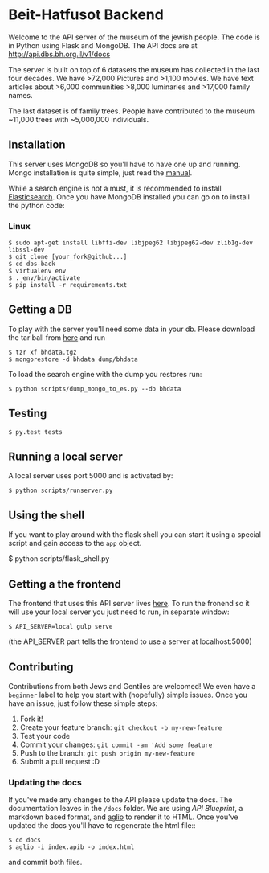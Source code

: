 # Beit-Hatfusot Backend

Welcome to the API server of the museum of the jewish people.  The code is in
Python using Flask and MongoDB.  The API docs are at
http://api.dbs.bh.org.il/v1/docs

The server is built on top of 6 datasets the museum has collected in the last four
decades.  We have >72,000 Pictures and >1,100 movies. We have text articles
about >6,000 communities >8,000 luminaries and >17,000 family names.

The last dataset is of family trees.
People have contributed to the museum ~11,000 trees with ~5,000,000 individuals.

## Installation

This server uses MongoDB so you'll have to have one up and running.
Mongo installation is quite simple, just read the
[manual](https://docs.mongodb.com/manual/installation/).

While a search engine is not a must, it is recommended to install
[Elasticsearch](https://www.elastic.co/downloads/elasticsearch).
Once you have MongoDB installed you can go on to install the python code:

### Linux

	$ sudo apt-get install libffi-dev libjpeg62 libjpeg62-dev zlib1g-dev libssl-dev
    $ git clone [your_fork@github...]
    $ cd dbs-back
    $ virtualenv env
    $ . env/bin/activate
    $ pip install -r requirements.txt

## Getting a DB

To play with the server you'll need some data in your db. Please download the
tar ball from [here](https://storage.googleapis.com/bhs-resources/bhdata.tgz) and run

    $ tzr xf bhdata.tgz
    $ mongorestore -d bhdata dump/bhdata

To load the search engine with the dump you restores run:

    $ python scripts/dump_mongo_to_es.py --db bhdata

## Testing

    $ py.test tests

## Running a local server

A local server uses port 5000 and is activated by:

    $ python scripts/runserver.py

## Using the shell

If you want to play around with the flask shell you can start it using a special
script and gain access to the `app` object.

 $ python scripts/flask_shell.py

## Getting a the frontend

The frontend that uses this API server lives
[here](https://github.com/Beit-Hatfutsot/dbs-front). To run the fronend so it
will use your local server you just need to run, in separate window:

    $ API_SERVER=local gulp serve

(the API_SERVER part tells the frontend to use a server at localhost:5000)

## Contributing

Contributions from both Jews and Gentiles are welcomed! We even have a
`beginner` label to help you start with (hopefully) simple issues.
Once you have an issue, just follow these simple steps:

1. Fork it!
2. Create your feature branch: `git checkout -b my-new-feature`
3. Test your code
4. Commit your changes: `git commit -am 'Add some feature'`
5. Push to the branch: `git push origin my-new-feature`
6. Submit a pull request :D

### Updating the docs

If you've made any changes to the API please update the docs.
The documentation leaves in the `/docs` folder. We are using *API Blueprint*,
a markdown based format,  and [aglio](https://github.com/danielgtaylor/aglio)
to render it to HTML. Once you've updated the docs you'll have to regenerate
the html file::

    $ cd docs
    $ aglio -i index.apib -o index.html

and commit both files.
